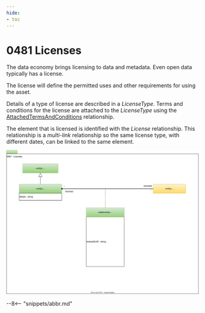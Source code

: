 ```yaml
---
hide:
- toc
---
```


<!-- SPDX-License-Identifier: CC-BY-4.0 -->
<!-- Copyright Contributors to the ODPi Egeria project. -->

# 0481 Licenses

The data economy brings licensing to data and metadata.  Even open data typically has a license.

The license will define the permitted uses and other requirements for using the asset.

Details of a type of license are described in a *LicenseType*. Terms and conditions for the license are attached to the *LicenseType* using the [AttachedTermsAndConditions](/types/4/0483-Terms-And-Conditions) relationship.

The element that is licensed is identified with the *License* relationship. This relationship is a *multi-link* relationship so the same license type, with different dates, can be linked to the same element.

![UML](0481-Licenses.svg)



--8<-- "snippets/abbr.md"